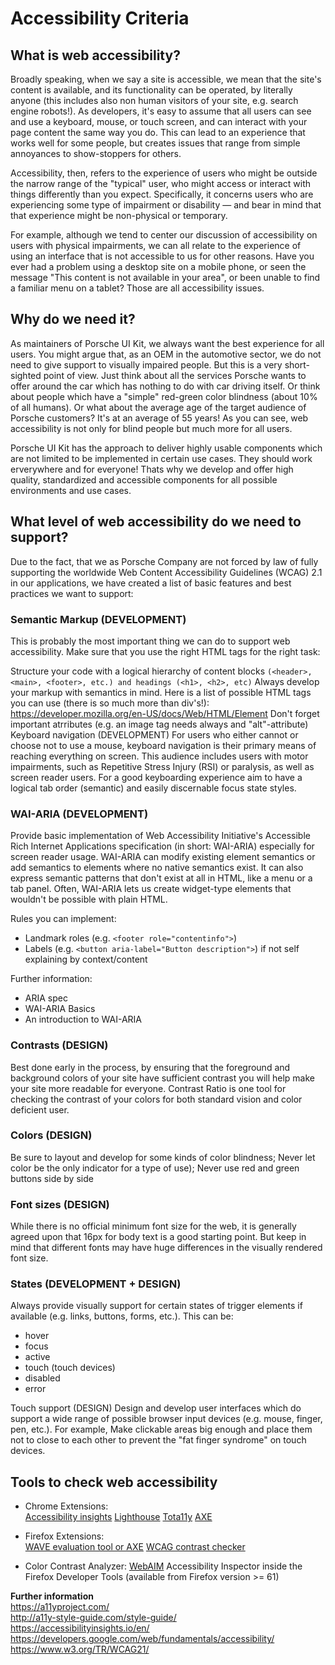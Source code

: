# Accessibility Criteria

## What is web accessibility?
Broadly speaking, when we say a site is accessible, we mean that the site's content is available, and its functionality can be operated, by literally anyone (this includes also non human visitors of your site, e.g. search engine robots!).
As developers, it's easy to assume that all users can see and use a keyboard, mouse, or touch screen, and can interact with your page content the same way you do. 
This can lead to an experience that works well for some people, but creates issues that range from simple annoyances to show-stoppers for others.

Accessibility, then, refers to the experience of users who might be outside the narrow range of the "typical" user, who might access or interact with things differently than you expect. 
Specifically, it concerns users who are experiencing some type of impairment or disability — and bear in mind that that experience might be non-physical or temporary.

For example, although we tend to center our discussion of accessibility on users with physical impairments, we can all relate to the experience of using an interface that is not accessible to us for other reasons. 
Have you ever had a problem using a desktop site on a mobile phone, or seen the message "This content is not available in your area", or been unable to find a familiar menu on a tablet? Those are all accessibility issues.

## Why do we need it?
As maintainers of Porsche UI Kit, we always want the best experience for all users. You might argue that, as an OEM in the automotive sector, we do not need to give support to visually impaired people. But this is a very short-sighted point of view.
Just think about all the services Porsche wants to offer around the car which has nothing to do with car driving itself. Or think about people which have a "simple" red-green color blindness (about 10% of all humans). 
Or what about the average age of the target audience of Porsche customers? It's at an average of 55 years! As you can see, web accessibility is not only for blind people but much more for all users.

Porsche UI Kit has the approach to deliver highly usable components which are not limited to be implemented in certain use cases. They should work erverywhere and for everyone! 
Thats why we develop and offer high quality, standardized and accessible components for all possible environments and use cases.

## What level of web accessibility do we need to support?
Due to the fact, that we as Porsche Company are not forced by law of fully supporting the worldwide Web Content Accessibility Guidelines (WCAG) 2.1 in our applications, we have created a list of basic features and best practices we want to support:

### Semantic Markup (DEVELOPMENT)
This is probably the most important thing we can do to support web accessibility. Make sure that you use the right HTML tags for the right task:

Structure your code with a logical hierarchy of content blocks `(<header>, <main>, <footer>, etc.) and headings (<h1>, <h2>, etc)` Always develop your markup with semantics in mind. Here is a list of possible HTML tags you can use (there is so much more than div's!): https://developer.mozilla.org/en-US/docs/Web/HTML/Element
Don't forget important atrributes (e.g. an image tag needs always and "alt"-attribute)
Keyboard navigation (DEVELOPMENT)
For users who either cannot or choose not to use a mouse, keyboard navigation is their primary means of reaching everything on screen. 
This audience includes users with motor impairments, such as Repetitive Stress Injury (RSI) or paralysis, as well as screen reader users. 
For a good keyboarding experience aim to have a logical tab order (semantic) and easily discernable focus state styles.

### WAI-ARIA (DEVELOPMENT)
Provide basic implementation of Web Accessibility Initiative's Accessible Rich Internet Applications specification (in short: WAI-ARIA) especially for screen reader usage.
WAI-ARIA can modify existing element semantics or add semantics to elements where no native semantics exist. It can also express semantic patterns that don't exist at all in HTML, like a menu or a tab panel. 
Often, WAI-ARIA lets us create widget-type elements that wouldn't be possible with plain HTML.

Rules you can implement:
* Landmark roles (e.g. `<footer role="contentinfo">`)
* Labels (e.g. `<button aria-label="Button description">`) if not self explaining by context/content

Further information:
* ARIA spec
* WAI-ARIA Basics
* An introduction to WAI-ARIA
###  Contrasts (DESIGN)
Best done early in the process, by ensuring that the foreground and background colors of your site have sufficient contrast you will help make your site more readable for everyone. Contrast Ratio is one tool for checking the contrast of your colors for both standard vision and color deficient user.

### Colors (DESIGN)
Be sure to layout and develop for some kinds of color blindness; Never let color be the only indicator for a type of use); Never use red and green buttons side by side

### Font sizes (DESIGN)
While there is no official minimum font size for the web, it is generally agreed upon that 16px for body text is a good starting point. But keep in mind that different fonts may have huge differences in the visually rendered font size.

### States (DEVELOPMENT + DESIGN)
Always provide visually support for certain states of trigger elements if available (e.g. links, buttons, forms, etc.). This can be:
* hover
* focus
* active
* touch (touch devices)
* disabled
* error

Touch support (DESIGN)
Design and develop user interfaces which do support a wide range of possible browser input devices (e.g. mouse, finger, pen, etc.). For example, Make clickable areas big enough and place them not to close to each other to prevent the "fat finger syndrome" on touch devices.

## Tools to check web accessibility
* Chrome Extensions:  
[Accessibility insights](https://chrome.google.com/webstore/detail/accessibility-insights-fo/pbjjkligggfmakdaogkfomddhfmpjeni)
[Lighthouse](https://chrome.google.com/webstore/detail/lighthouse/blipmdconlkpinefehnmjammfjpmpbjk?hl=de)
[Tota11y](https://chrome.google.com/webstore/detail/tota11y-plugin-from-khan/oedofneiplgibimfkccchnimiadcmhpe)
[AXE](https://chrome.google.com/webstore/detail/axe/lhdoppojpmngadmnindnejefpokejbdd)

* Firefox Extensions:  
[WAVE evaluation tool or AXE](https://addons.mozilla.org/en-US/firefox/addon/wave-accessibility-tool/)
[WCAG contrast checker](https://addons.mozilla.org/de/firefox/addon/wcag-contrast-checker/)

* Color Contrast Analyzer:
[WebAIM](https://webaim.org/resources/contrastchecker/)
Accessibility Inspector inside the Firefox Developer Tools (available from Firefox version >= 61)

**Further information**  
https://a11yproject.com/  
http://a11y-style-guide.com/style-guide/  
https://accessibilityinsights.io/en/
https://developers.google.com/web/fundamentals/accessibility/  
https://www.w3.org/TR/WCAG21/

